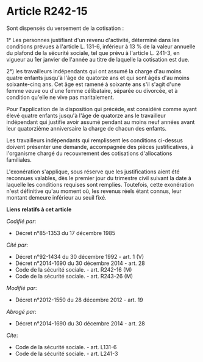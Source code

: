 # Article R242-15

Sont dispensés du versement de la cotisation : 

1° Les personnes justifiant d'un revenu d'activité, déterminé dans les conditions prévues à l'article L. 131-6, inférieur à
13 % de la valeur annuelle du plafond de la sécurité sociale, tel que prévu à l'article L. 241-3, en vigueur au 1er janvier
de l'année au titre de laquelle la cotisation est due. 

2°) les travailleurs indépendants qui ont assumé la charge d'au moins quatre enfants jusqu'à l'âge de quatorze ans et qui
sont âgés d'au moins soixante-cinq ans. Cet âge est ramené à soixante ans s'il s'agit d'une femme veuve ou d'une femme
célibataire, séparée ou divorcée, et à condition qu'elle ne vive pas maritalement. 

Pour l'application de la disposition qui précède, est considéré comme ayant élevé quatre enfants jusqu'à l'âge de quatorze
ans le travailleur indépendant qui justifie avoir assumé pendant au moins neuf années avant leur quatorzième anniversaire la
charge de chacun des enfants. 

Les travailleurs indépendants qui remplissent les conditions ci-dessus doivent présenter une demande, accompagnée des pièces
justificatives, à l'organisme chargé du recouvrement des cotisations d'allocations familiales. 

L'exonération s'applique, sous réserve que les justifications aient été reconnues valables, dès le premier jour du trimestre
civil suivant la date à laquelle les conditions requises sont remplies. Toutefois, cette exonération n'est définitive qu'au
moment où, les revenus réels étant connus, leur montant demeure inférieur au seuil fixé.

**Liens relatifs à cet article**

_Codifié par_:

  - Décret n°85-1353 du 17 décembre 1985

_Cité par_:

  - Décret n°92-1434 du 30 décembre 1992 - art. 1 (V)
  - Décret n°2014-1690 du 30 décembre 2014 - art. 28
  - Code de la sécurité sociale. - art. R242-16 (M)
  - Code de la sécurité sociale. - art. R243-26 (M)

_Modifié par_:

  - Décret n°2012-1550 du 28 décembre 2012 - art. 19

_Abrogé par_:

  - Décret n°2014-1690 du 30 décembre 2014 - art. 28

_Cite_:

  - Code de la sécurité sociale. - art. L131-6
  - Code de la sécurité sociale. - art. L241-3

